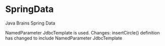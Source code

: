 # SpringData

Java Brains Spring Data

NamedParameter JdbcTemplate is used.
Changes:
insertCircle() definition has changed to include NamedParameter JdbcTemplate